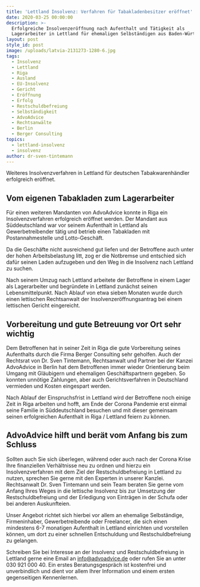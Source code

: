 ```yaml
---
title: 'Lettland Insolvenz: Verfahren für Tabakladenbesitzer eröffnet'
date: 2020-03-25 00:00:00
description: >-
  Erfolgreiche Insolvenzeröffnung nach Aufenthalt und Tätigkeit als
  Lagerarbeiter in Lettland für ehemaligen Selbständigen aus Baden-Württemberg
layout: post
style_id: post
image: /uploads/latvia-2131273-1280-6.jpg
tags:
  - Insolvenz
  - Lettland
  - Riga
  - Ausland
  - EU-Insolvenz
  - Gericht
  - Eröffnung
  - Erfolg
  - Restschuldbefreiung
  - Selbständigkeit
  - AdvoAdvice
  - Rechtsanwälte
  - Berlin
  - Berger Consulting
topics:
  - lettland-insolvenz
  - insolvenz
author: dr-sven-tintemann
---
```


Weiteres Insolvenzverfahren in Lettland für deutschen Tabakwarenhändler erfolgreich eröffnet.&nbsp;

## Vom eigenen Tabakladen zum Lagerarbeiter

Für einen weiteren Mandanten von AdvoAdvice konnte in Riga ein Insolvenzverfahren erfolgreich eröffnet werden. Der Mandant aus Süddeutschland war vor seinem Aufenthalt in Lettland als Gewerbetreibender tätig und betrieb einen Tabakladen mit Postannahmestelle und Lotto-Geschäft.&nbsp;

Da die Geschäfte nicht ausreichend gut liefen und der Betroffene auch unter der hohen Arbeitsbelastung litt, zog er die Notbremse und entschied sich dafür seinen Laden aufzugeben und den Weg in die Insolvenz nach Lettland zu suchen.&nbsp;

Nach seinem Umzug nach Lettland arbeitete der Betroffene in einem Lager als Lagerarbeiter und begründete in Lettland zunächst seinen Lebensmittelpunkt. Nach Ablauf von etwa sieben Monaten wurde durch einen lettischen Rechtsanwalt der Insolvenzeröffnungsantrag bei einem lettischen Gericht eingereicht.&nbsp;

## Vorbereitung und gute Betreuung vor Ort sehr wichtig

Dem Betroffenen hat in seiner Zeit in Riga die gute Vorbereitung seines Aufenthalts durch die Firma Berger Consulting sehr geholfen. Auch der Rechtsrat von Dr. Sven Tintemann, Rechtsanwalt und Partner bei der Kanzei AdvoAdvice in Berlin hat dem Betroffenen immer wieder Orientierung beim Umgang mit Gläubigern und ehemaligen Geschäftspartnern gegeben. So konnten unnötige Zahlungen, aber auch Gerichtsverfahren in Deutschland vermieden und Kosten eingespart werden.&nbsp;

Nach Ablauf der Einspruchsfrist in Lettland wird der Betroffene noch einige Zeit in Riga arbeiten und hofft, am Ende der Corona Pandemie erst einmal seine Familie in Süddeutschland besuchen und mit dieser gemeinsam seinen erfolgreichen Aufenthalt in Riga / Lettland feiern zu können.&nbsp;

## AdvoAdvice hilft und berät vom Anfang bis zum Schluss

Sollten auch Sie sich überlegen, während oder auch nach der Corona Krise Ihre finanziellen Verhältnisse neu zu ordnen und hierzu ein Insolvenzverfahren mit dem Ziel der Restschuldbefreiung in Lettland zu nutzen, sprechen Sie gerne mit den Experten in unserer Kanzlei. Rechtsanwalt Dr. Sven Tintemann und sein Team beraten Sie gerne vom Anfang Ihres Weges in die lettische Insolvenz bis zur Umsetzung der Restschuldbefreiung und der Erledigung von Einträgen in der Schufa oder bei anderen Auskunfteien.&nbsp;

Unser Angebot richtet sich hierbei vor allem an ehemalige Selbständige, Firmeninhaber, Gewerbetreibende oder Freelancer, die sich einen mindestens 6-7 monatigen Aufenthalt in Lettland einrichten und vorstellen können, um dort zu einer schnellen Entschuldung und Restschuldbefreiung zu gelangen.&nbsp;

Schreiben Sie bei Interesse an der Insolvenz und Restschuldbefreiung in Lettland gerne eine Email an info@advoadvice.de oder rufen Sie an unter 030 921 000 40. Ein erstes Beratungsgespräch ist kostenfrei und unverbindlich und dient vor allem Ihrer Information und einem ersten gegenseitigen Kennenlernen.&nbsp;